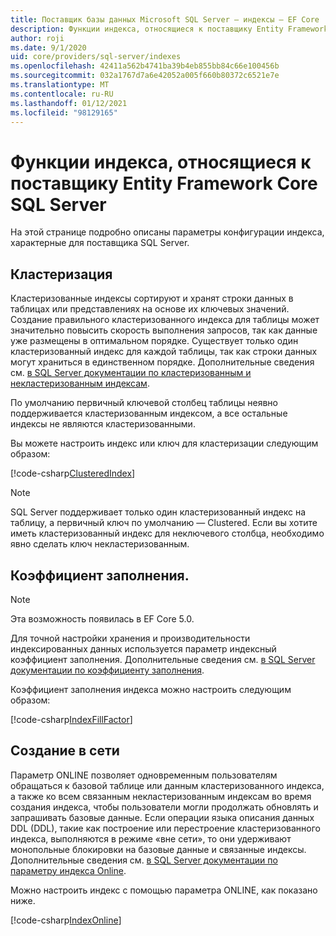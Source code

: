 ```yaml
---
title: Поставщик базы данных Microsoft SQL Server — индексы — EF Core
description: Функции индекса, относящиеся к поставщику Entity Framework Core SQL Server
author: roji
ms.date: 9/1/2020
uid: core/providers/sql-server/indexes
ms.openlocfilehash: 42411a562b4741ba39b4eb855bb84c66e100456b
ms.sourcegitcommit: 032a1767d7a6e42052a005f660b80372c6521e7e
ms.translationtype: MT
ms.contentlocale: ru-RU
ms.lasthandoff: 01/12/2021
ms.locfileid: "98129165"
---
```

# <a name="index-features-specific-to-the-entity-framework-core-sql-server-provider"></a>Функции индекса, относящиеся к поставщику Entity Framework Core SQL Server

На этой странице подробно описаны параметры конфигурации индекса, характерные для поставщика SQL Server.

## <a name="clustering"></a>Кластеризация

Кластеризованные индексы сортируют и хранят строки данных в таблицах или представлениях на основе их ключевых значений. Создание правильного кластеризованного индекса для таблицы может значительно повысить скорость выполнения запросов, так как данные уже размещены в оптимальном порядке. Существует только один кластеризованный индекс для каждой таблицы, так как строки данных могут храниться в единственном порядке. Дополнительные сведения см. [в SQL Server документации по кластеризованным и некластеризованным индексам](/sql/relational-databases/indexes/clustered-and-nonclustered-indexes-described).

По умолчанию первичный ключевой столбец таблицы неявно поддерживается кластеризованным индексом, а все остальные индексы не являются кластеризованными.

Вы можете настроить индекс или ключ для кластеризации следующим образом:

[!code-csharp[ClusteredIndex](../../../../samples/core/SqlServer/Indexes/ClusteredIndexContext.cs?name=ClusteredIndex)]

> [!NOTE]
> SQL Server поддерживает только один кластеризованный индекс на таблицу, а первичный ключ по умолчанию — Clustered. Если вы хотите иметь кластеризованный индекс для неключевого столбца, необходимо явно сделать ключ некластеризованным.

## <a name="fill-factor"></a>Коэффициент заполнения.

> [!NOTE]
> Эта возможность появилась в EF Core 5.0.

Для точной настройки хранения и производительности индексированных данных используется параметр индексный коэффициент заполнения. Дополнительные сведения см. [в SQL Server документации по коэффициенту заполнения](/sql/relational-databases/indexes/specify-fill-factor-for-an-index).

Коэффициент заполнения индекса можно настроить следующим образом:

[!code-csharp[IndexFillFactor](../../../../samples/core/SqlServer/Indexes/IndexFillFactorContext.cs?name=IndexFillFactor)]

## <a name="online-creation"></a>Создание в сети

Параметр ONLINE позволяет одновременным пользователям обращаться к базовой таблице или данным кластеризованного индекса, а также ко всем связанным некластеризованным индексам во время создания индекса, чтобы пользователи могли продолжать обновлять и запрашивать базовые данные. Если операции языка описания данных DDL (DDL), такие как построение или перестроение кластеризованного индекса, выполняются в режиме «вне сети», то они удерживают монопольные блокировки на базовые данные и связанные индексы. Дополнительные сведения см. [в SQL Server документации по параметру индекса Online](/sql/relational-databases/indexes/perform-index-operations-online).

Можно настроить индекс с помощью параметра ONLINE, как показано ниже.

[!code-csharp[IndexOnline](../../../../samples/core/SqlServer/Indexes/IndexOnlineContext.cs?name=IndexOnline)]
